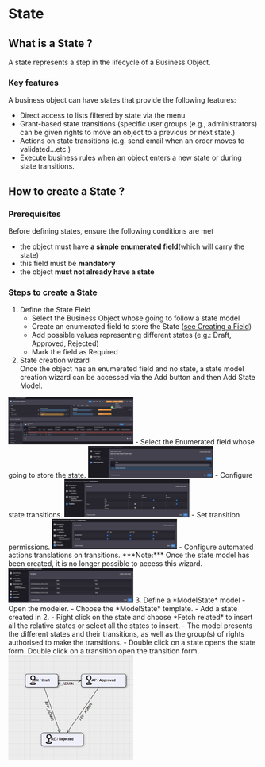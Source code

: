 # State

## What is a State ? 
A state represents a step in the lifecycle of a Business Object. 

### Key features
A business object can have states that provide the following features:   
- Direct access to lists filtered by state via the menu    
- Grant-based state transitions (specific user groups (e.g., administrators) can be given rights to move an object to a previous or next state.)  
- Actions on state transitions (e.g. send email when an order moves to validated...etc.)    
- Execute business rules when an object enters a new state or during state transitions.  

## How to create a State ? 

### Prerequisites  
Before defining states, ensure the following conditions are met  
- the object must have **a simple enumerated field**(which will carry the state)
- this field must be **mandatory**
- the object **must not already have a state**

### Steps to create a State 

1. Define the State Field  
   - Select the Business Object whose going to follow a state model  
   - Create an enumerated field to store the State ([see Creating a Field](/lesson/tutorial/getting-started/attribute))  
   - Add possible values representing different states (e.g.: Draft, Approved, Rejected)   
   - Mark the field as Required  
2. State creation wizard  
 Once the object has an enumerated field and no state, a state model creation wizard can be accessed via the Add button and then Add State Model.  
 <img src="state1.png" alt="State" width="50%">    
   - Select the Enumerated field whose going to store the state.  
   <img src="state2.png" alt="State" width="50%">  
   - Configure state transitions.  
   <img src="state3.png" alt="State" width="50%">  
   - Set transition permissions.  
   <img src="state4.png" alt="State" width="50%">    
   - Configure automated actions translations on transitions.    
   ***Note:*** Once the state model has been created, it is no longer possible to access this wizard.  
   <img src="state5.png" alt="State" width="50%">  
3. Define a *ModelState* model  
   - Open the modeler.  
   - Choose the *ModelState* template.    
   - Add a state created in 2.  
   - Right click on the state and choose *Fetch related* to insert all the relative states or select all the states to insert.  
   - The model presents the different states and their transitions, as well as the group(s) of rights authorised to make the transitions.   
   - Double click on a state opens the state form.  Double click on a transition open the transition form.   
   <img src="state6.png" alt="State" width="50%">    